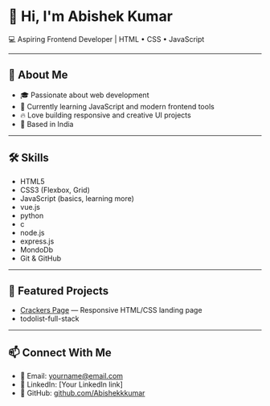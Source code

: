 # 👋 Hi, I'm Abishek Kumar  

💻 Aspiring Frontend Developer | HTML • CSS • JavaScript  

---

## 🚀 About Me  
- 🎓 Passionate about web development  
- 🌱 Currently learning JavaScript and modern frontend tools  
- 🔥 Love building responsive and creative UI projects  
- 📌 Based in India  

---

## 🛠️ Skills  
- HTML5  
- CSS3 (Flexbox, Grid)  
- JavaScript (basics, learning more)
- vue.js
- python
- c
- node.js
- express.js
- MondoDb
- Git & GitHub  

---

## 📂 Featured Projects  
- [Crackers Page](https://github.com/Abishekkkumar/crackers-page) — Responsive HTML/CSS landing page
- todolist-full-stack


---

## 📫 Connect With Me  
- 📧 Email: yourname@email.com  
- 💼 LinkedIn: [Your LinkedIn link]  
- 🐙 GitHub: [github.com/Abishekkkumar](https://github.com/Abishekkkumar)  

<!--
**Abishekkkumar/Abishekkkumar** is a ✨ _special_ ✨ repository because its `README.md` (this file) appears on your GitHub profile.

Here are some ideas to get you started:

- 🔭 I’m currently working on ...
- 🌱 I’m currently learning ...
- 👯 I’m looking to collaborate on ...
- 🤔 I’m looking for help with ...
- 💬 Ask me about ...
- 📫 How to reach me: ...
- 😄 Pronouns: ...
- ⚡ Fun fact: ...
-->
